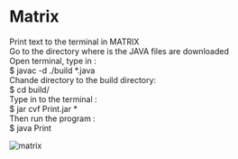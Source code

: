 # Matrix
Print text to the terminal in MATRIX<br>
Go to the directory where is the JAVA files are downloaded<br>
Open terminal, type in :<br>
$ javac -d ./build *.java<br>
Chande directory to the build directory:<br>
$ cd build/<br>
Type in to the terminal : <br>
$ jar cvf Print.jar * <br>
Then run the program :<br>
$ java Print<br>

![matrix](https://user-images.githubusercontent.com/17005432/38935394-260f767a-4316-11e8-946f-e93974df39b6.png)

